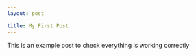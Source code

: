 ```yaml
---
layout: post

title: My First Post
---
```


This is an example post to check everything is working correctly 
